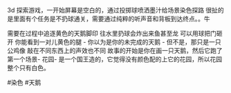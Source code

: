 3d 探索游戏，一开始屏幕是空白的，通过投掷球喷洒墨汁给场景染色探路
很扯的是里面有个任务是不扔球通关，需要通过纯粹的听声音和背板到达终点。。牛

需要在过程中追逐黄色的天鹅脚印
往水里扔球会炸出来鱼甚至龙
可以用球把门砸开
你能看到一对儿黄色的腿 - 你以为是你的未完成的天鹅 - 但不是，那只是一只公鸡像
敲在不同东西上的声效也不同
故事的开始是你在画一只天鹅，然后它跑了
第一个场景- 花园- 是一个国王造的，它觉得没有颜色配的上它的花园，所以花园整个只有白色。

#染色 #天鹅